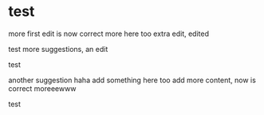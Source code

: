 # test

more
first edit is now correct
more here too
extra edit, edited

test
more suggestions, an edit

test

another suggestion haha
add something here too
add more content, now is correct
moreeewww

test
